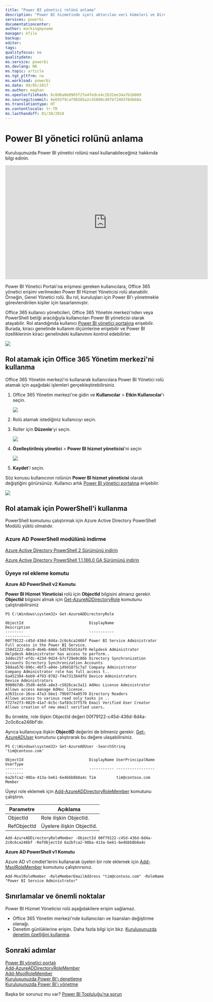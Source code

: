 ```yaml
---
title: "Power BI yönetici rolünü anlama"
description: "Power BI hizmetinde içeri aktarılan veri kümeleri ve DirectQuery için satır düzeyi güvenliği yapılandırma."
services: powerbi
documentationcenter: 
author: markingmyname
manager: kfile
backup: 
editor: 
tags: 
qualityfocus: no
qualitydate: 
ms.service: powerbi
ms.devlang: NA
ms.topic: article
ms.tgt_pltfrm: na
ms.workload: powerbi
ms.date: 09/05/2017
ms.author: maghan
ms.openlocfilehash: 6c0d6a0e0965f2fa4fedce4c2b32ee34a7b1b009
ms.sourcegitcommit: 6e693f9caf98385a2c45890cd0fbf2403f0dbb8a
ms.translationtype: HT
ms.contentlocale: tr-TR
ms.lasthandoff: 01/30/2018
---
```

# <a name="understanding-the-power-bi-admin-role"></a>Power BI yönetici rolünü anlama
Kuruluşunuzda Power BI yönetici rolünü nasıl kullanabileceğiniz hakkında bilgi edinin.

<iframe width="640" height="360" src="https://www.youtube.com/embed/PQRbdJgEm3k?showinfo=0" frameborder="0" allowfullscreen></iframe>

Power BI Yönetici Portalı'na erişmesi gereken kullanıcılara, Office 365 yönetici erişimi verilmeden Power BI Hizmet Yöneticisi rolü atanabilir. Örneğin, Genel Yönetici rolü. Bu rol, kuruluşları için Power BI'ı yönetmekle görevlendirilen kişiler için tasarlanmıştır.

Office 365 kullanıcı yöneticileri, Office 365 Yönetim merkezi'nden veya PowerShell betiği aracılığıyla kullanıcıları Power BI yöneticisi olarak atayabilir. Rol atandığında kullanıcı [Power BI yönetici portalına](service-admin-portal.md) erişebilir. Burada, kiracı genelinde kullanım ölçümlerine erişebilir ve Power BI özelliklerinin kiracı genelindeki kullanımını kontrol edebilirler.

![](media/service-admin-role/powerbi-admin-portal.png)

## <a name="using-the-office-365-admin-center-to-assign-a-role"></a>Rol atamak için Office 365 Yönetim merkezi'ni kullanma
Office 365 Yönetim merkezi'ni kullanarak kullanıcılara Power BI Yönetici rolü atamak için aşağıdaki işlemleri gerçekleştirebilirsiniz.

1. Office 365 Yönetim merkezi'ne gidin ve **Kullanıcılar** > **Etkin Kullanıcılar**'ı seçin.
   
    ![](media/service-admin-role/powerbi-admin-users.png)
2. Rolü atamak istediğiniz kullanıcıyı seçin.
3. Roller için **Düzenle**'yi seçin.
   
    ![](media/service-admin-role/powerbi-admin-edit-roles.png)
4. **Özelleştirilmiş yönetici** > **Power BI hizmet yöneticisi**'ni seçin
   
    ![](media/service-admin-role/powerbi-admin-role.png)
5. **Kaydet**'i seçin.

Söz konusu kullanıcının rolünün **Power BI hizmet yöneticisi** olarak değiştiğini görürsünüz. Kullanıcı artık [Power BI yönetici portalına](service-admin-portal.md) erişebilir.

![](media/service-admin-role/powerbi-admin-role-set.png)

## <a name="using-powershell-to-assign-a-role"></a>Rol atamak için PowerShell'i kullanma
PowerShell komutunu çalıştırmak için Azure Active Directory PowerShell Modülü yüklü olmalıdır.

### <a name="download-azure-ad-powershell-module"></a>Azure AD PowerShell modülünü indirme
[Azure Active Directory PowerShell 2 Sürümünü indirin](https://github.com/Azure/azure-docs-powershell-azuread/blob/master/Azure%20AD%20Cmdlets/AzureAD/index.md)

[Azure Active Directory PowerShell 1.1.166.0 GA Sürümünü indirin](http://connect.microsoft.com/site1164/Downloads/DownloadDetails.aspx?DownloadID=59185)

### <a name="command-to-add-role-to-member"></a>Üyeye rol ekleme komutu
**Azure AD PowerShell v2 Komutu**

**Power BI Hizmet Yöneticisi** rolü için **ObjectId** bilgisini almanız gerekir. **ObjectId** bilgisini almak için [Get-AzureADDirectoryRole](https://docs.microsoft.com/powershell/azuread/v2/get-azureaddirectoryrole) komutunu çalıştırabilirsiniz

```
PS C:\Windows\system32> Get-AzureADDirectoryRole

ObjectId                             DisplayName                        Description
--------                             -----------                        -----------
00f79122-c45d-436d-8d4a-2c0c6ca246bf Power BI Service Administrator     Full access in the Power BI Service.
250d1222-4bc0-4b4b-8466-5d5765d14af9 Helpdesk Administrator             Helpdesk Administrator has access to perform..
3ddec257-efdc-423d-9d24-b7cf29e0c86b Directory Synchronization Accounts Directory Synchronization Accounts
50daa576-896c-4bf3-a84e-1d9d1875c7a7 Company Administrator              Company Administrator role has full access t..
6a452384-6eb9-4793-8782-f4e7313b4dfd Device Administrators              Device Administrators
9900b7db-35d9-4e56-a8e3-c5026cac3a11 AdHoc License Administrator        Allows access manage AdHoc license.
a3631cce-16ce-47a3-bbe1-79b9774a0570 Directory Readers                  Allows access to various read only tasks in ..
f727e2f3-0829-41a7-8c5c-5af83c37f57b Email Verified User Creator        Allows creation of new email verified users.
```

Bu örnekte, role ilişkin ObjectId değeri 00f79122-c45d-436d-8d4a-2c0c6ca246bf'dir.

Ayrıca kullanıcıya ilişkin **ObjectID** değerini de bilmeniz gerekir. [Get-AzureADUser](https://docs.microsoft.com/powershell/azuread/v2/get-azureaduser) komutunu çalıştırarak bu değere ulaşabilirsiniz.

```
PS C:\Windows\system32> Get-AzureADUser -SearchString 'tim@contoso.com'

ObjectId                             DisplayName UserPrincipalName      UserType
--------                             ----------- -----------------      --------
6a2bfca2-98ba-413a-be61-6e4bbb8b8a4c Tim         tim@contoso.com        Member
```

Üyeyi role eklemek için [Add-AzureADDirectoryRoleMember](https://docs.microsoft.com/powershell/azuread/v2/add-azureaddirectoryrolemember) komutunu çalıştırın.

| Parametre | Açıklama |
| --- | --- |
| ObjectId |Role ilişkin ObjectId. |
| RefObjectId |Üyelere ilişkin ObjectId. |

```
Add-AzureADDirectoryRoleMember -ObjectId 00f79122-c45d-436d-8d4a-2c0c6ca246bf -RefObjectId 6a2bfca2-98ba-413a-be61-6e4bbb8b8a4c
```

**Azure AD PowerShell v1 Komutu**

Azure AD v1 cmdlet'lerini kullanarak üyeleri bir role eklemek için [Add-MsolRoleMember](https://docs.microsoft.com/powershell/msonline/v1/add-msolrolemember) komutunu çalıştırırsınız.

```
Add-MsolRoleMember -RoleMemberEmailAddress "tim@contoso.com" -RoleName "Power BI Service Administrator"
```

## <a name="limitations-and-considerations"></a>Sınırlamalar ve önemli noktalar
Power BI Hizmet Yöneticisi rolü aşağıdakilere erişim sağlamaz.

* Office 365 Yönetim merkezi'nde kullanıcıları ve lisansları değiştirme olanağı.
* Denetim günlüklerine erişim. Daha fazla bilgi için bkz. [Kuruluşunuzda denetim özelliğini kullanma](service-admin-auditing.md).

## <a name="next-steps"></a>Sonraki adımlar
[Power BI yönetici portalı](service-admin-portal.md)  
[Add-AzureADDirectoryRoleMember](https://docs.microsoft.com/powershell/azuread/v2/add-azureaddirectoryrolemember)  
[Add-MsolRoleMember](https://docs.microsoft.com/powershell/msonline/v1/add-msolrolemember)  
[Kuruluşunuzda Power BI'ı denetleme](service-admin-auditing.md)  
[Kuruluşunuzda Power BI'ı yönetme](service-admin-administering-power-bi-in-your-organization.md)  

Başka bir sorunuz mu var? [Power BI Topluluğu'na sorun](http://community.powerbi.com/)

